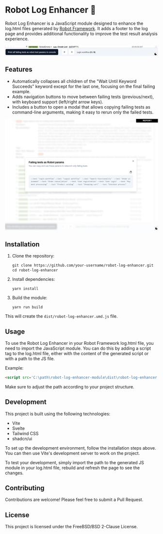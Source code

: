 # Robot Log Enhancer 🤖

Robot Log Enhancer is a JavaScript module designed to enhance the log.html files generated by [Robot Framework](https://github.com/robotframework/robotframework). It adds a footer to the log page and provides additional functionality to improve the test result analysis experience.

![Footer Example](doc/footer-example.png)

## Features

- Automatically collapses all children of the "Wait Until Keyword Succeeds" keyword except for the last one, focusing on the final failing example.
- Adds navigation buttons to move between failing tests (previous/next), with keyboard support (left/right arrow keys).
- Includes a button to open a modal that allows copying failing tests as command-line arguments, making it easy to rerun only the failed tests.

![Modal Example](doc/modal-example.png)

## Installation

1. Clone the repository:
   ```
   git clone https://github.com/your-username/robot-log-enhancer.git
   cd robot-log-enhancer
   ```

2. Install dependencies:
   ```
   yarn install
   ```

3. Build the module:
   ```
   yarn run build
   ```

This will create the `dist/robot-log-enhancer.umd.js` file.

## Usage

To use the Robot Log Enhancer in your Robot Framework log.html file, you need to import the JavaScript module. You can do this by adding a script tag to the log.html file, either with the content of the generated script or with a path to the JS file.

Example:

```html
<script src='C:\path\robot-log-enhancer-module\dist\robot-log-enhancer.umd.js'></script>
```

Make sure to adjust the path according to your project structure.

## Development

This project is built using the following technologies:

- Vite
- Svelte
- Tailwind CSS
- shadcn/ui

To set up the development environment, follow the installation steps above. You can then use Vite's development server to work on the project.

To test your development, simply import the path to the generated JS module in your log.html file, rebuild and refresh the page to see the changes.

## Contributing

Contributions are welcome! Please feel free to submit a Pull Request.

## License

This project is licensed under the FreeBSD/BSD 2-Clause License.
